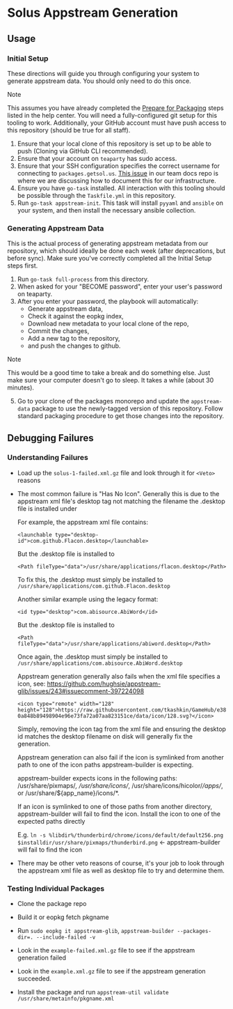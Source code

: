# Solus Appstream Generation

## Usage
### Initial Setup
These directions will guide you through configuring your system to generate appstream data. You should only need to do this once.
> [!NOTE]
> This assumes you have already completed the [Prepare for Packaging](https://help.getsol.us/docs/packaging/prepare-for-packaging) steps listed in the help center. You will need a fully-configured git setup for this tooling to work.
> Additionally, your GitHub account must have push access to this repository (should be true for all staff).
1. Ensure that your local clone of this repository is set up to be able to push (Cloning via GitHub CLI recommended).
2. Ensure that your account on `teaparty` has sudo access.
3. Ensure that your SSH configuration specifies the correct username for connecting to `packages.getsol.us`. [This issue](https://github.com/getsolus/solus-team-docs/issues/60) in our team docs repo is where we are discussing how to document this for our infrastructure.
3. Ensure you have `go-task` installed. All interaction with this tooling should be possible through the `Taskfile.yml` in this repository.
4. Run `go-task appstream-init`. This task will install `pyyaml` and `ansible` on your system, and then install the necessary ansible collection.
### Generating Appstream Data
This is the actual process of generating appstream metadata from our repository, which should ideally be done each week (after deprecations, but before sync). Make sure you've correctly completed all the Initial Setup steps first. 
1. Run `go-task full-process` from this directory. 
2. When asked for your "BECOME password", enter your user's password on teaparty. 
3. After you enter your password, the playbook will automatically:
    - Generate appstream data,
    - Check it against the eopkg index,
    - Download new metadata to your local clone of the repo,
    - Commit the changes,
    - Add a new tag to the repository,
    - and push the changes to github.
> [!NOTE]
> This would be a good time to take a break and do something else. Just make sure your computer doesn't go to sleep. It takes a while (about 30 minutes).
5. Go to your clone of the packages monorepo and update the `appstream-data` package to use the newly-tagged version of this repository. Follow standard packaging procedure to get those changes into the repository.

## Debugging Failures

### Understanding Failures

- Load up the `solus-1-failed.xml.gz` file and look through it for `<Veto>` reasons

- The most common failure is "Has No Icon". Generally this is due to the appstream xml file's desktop tag not matching the filename the .desktop file is installed under

  For example, the appstream xml file contains:

    `<launchable type="desktop-id">com.github.Flacon.desktop</launchable>`

    But the .desktop file is installed to

    `<Path fileType="data">/usr/share/applications/flacon.desktop</Path>`

    To fix this, the .desktop must simply be installed to `/usr/share/applications/com.github.Flacon.desktop`

  Another similar example using the legacy format:

    `<id type="desktop">com.abisource.AbiWord</id>`

    But the .desktop file is installed to

    `<Path fileType="data">/usr/share/applications/abiword.desktop</Path>`

    Once again, the .desktop must simply be installed to `/usr/share/applications/com.abisource.AbiWord.desktop`

  Appstream generation generally also fails when the xml file specifies a icon, see: https://github.com/hughsie/appstream-glib/issues/243#issuecomment-397224098

    `<icon type="remote" width="128" height="128">https://raw.githubusercontent.com/tkashkin/GameHub/e380a848b89498904e96e73fa72a07aa823151ce/data/icon/128.svg?</icon>`

    Simply, removing the icon tag from the xml file and ensuring the desktop id matches the desktop filename on disk will generally fix the generation.

  Appstream generation can also fail if the icon is symlinked from another path to one of the icon paths appstream-builder is expecting.

    appstream-builder expects icons in the following paths: /usr/share/pixmaps/*, /usr/share/icons/*, /usr/share/icons/hicolor/*/apps/*, or /usr/share/${app_name}/icons/*.

    If an icon is symlinked to one of those paths from another directory, appstream-builder will fail to find the icon. Install the icon to one of the expected paths directly

    E.g. `ln -s %libdir%/thunderbird/chrome/icons/default/default256.png $installdir/usr/share/pixmaps/thunderbird.png` <- appstream-builder will fail to find the icon

- There may be other veto reasons of course, it's your job to look through the appstream xml file as well as desktop file to try and determine them.

### Testing Individual Packages

- Clone the package repo

- Build it or eopkg fetch pkgname

- Run `sudo eopkg it appstream-glib`, `appstream-builder --packages-dir=. --include-failed -v`

- Look in the `example-failed.xml.gz` file to see if the appstream generation failed

- Look in the `example.xml.gz` file to see if the appstream generation succeeded.

- Install the package and run `appstream-util validate /usr/share/metainfo/pkgname.xml`
